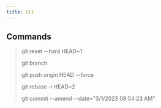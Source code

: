 ```yaml
---
title: Git
---
```


## Commands
> git reset --hard HEAD~1
>
> git branch <new branch> <commit hash>
>
> git push origin HEAD --force
>
> git rebase -i HEAD~2
>
> git commit --amend --date="3/1/2023 08:54:23 AM"
